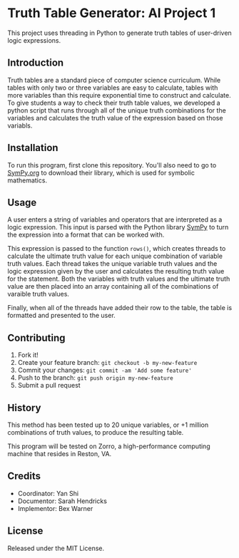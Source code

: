 # Truth Table Generator: AI Project 1

This project uses threading in Python to generate truth tables of user-driven logic expressions. 

## Introduction
Truth tables are a standard piece of computer science curriculum. While tables with only two or three variables are easy to calculate, tables with more variables than this require exponential time to construct and calculate. To give students a way to check their truth table values, we developed a python script that runs through all of the unique truth combinations for the variables and calculates the truth value of the expression based on those variabls.

## Installation
To run this program, first clone this repository. You'll also need to go to <a href="http://www.sympy.org/en/index.html">SymPy.org</a> to download their library, which is used for symbolic mathematics.
## Usage
A user enters a string of variables and operators that are interpreted as a logic expression. This input is parsed with the Python library <a href="http://www.sympy.org/en/index.html">SymPy</a> to turn the expression into a format that can be worked with. 

This expression is passed to the function `rows()`, which creates threads to calculate the ultimate truth value for each unique combination of variable truth values. Each thread takes the unique variable truth values and the logic expression given by the user and calculates the resulting truth value for the statement. Both the variables with truth values and the ultimate truth value are then placed into an array containing all of the combinations of varaible truth values.

Finally, when all of the threads have added their row to the table, the table is formatted and presented to the user.

## Contributing
1. Fork it!
2. Create your feature branch: `git checkout -b my-new-feature`
3. Commit your changes: `git commit -am 'Add some feature'`
4. Push to the branch: `git push origin my-new-feature`
5. Submit a pull request

## History
This method has been tested up to 20 unique variables, or +1 million combinations of truth values, to produce the resulting table.

This program will be tested on Zorro, a high-performance computing machine that resides in Reston, VA. 

## Credits
- Coordinator: Yan Shi
- Documentor: Sarah Hendricks
- Implementor: Bex Warner

## License
Released under the MIT License.
